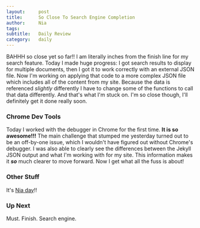 ```yaml
---
layout:     post
title:      So Close To Search Engine Completion
author:     Nia
tags: 		  
subtitle:  	Daily Review
category:   daily
---
```


BAHHH so close yet so far!! I am literally inches from the finish line for my search feature. Today I made huge progress: I got search results to display for multiple documents, then I got it to work correctly with an external JSON file. Now I'm working on applying that code to a more complex JSON file which includes all of the content from my site. Because the data is referenced *slightly* differently I have to change some of the functions to call that data differently. And that's what I'm stuck on. I'm so close though, I'll definitely get it done really soon.

### Chrome Dev Tools

Today I worked with the debugger in Chrome for the first time. **It is so awesome!!!** The main challenge that stumped me yesterday turned out to be an off-by-one issue, which I wouldn't have figured out without Chrome's debugger. I was also able to clearly see the differences between the Jekyll JSON output and what I'm working with for my site. This information makes it ***so*** much clearer to move forward. Now I get what all the fuss is about!

### Other Stuff

It's [Nia day](http://thesource.com/2016/12/30/happy-kwanzaa-day-5-niapurpose-2/)!!

### Up Next

Must. Finish. Search engine.
